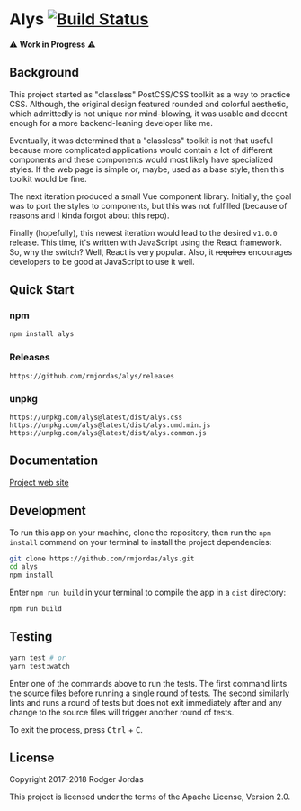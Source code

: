 # Alys [![Build Status][badge]][ci]

[badge]: https://travis-ci.org/rmjordas/alys.svg?branch=master
[ci]: https://travis-ci.org/rmjordas/alys

⚠️ **Work in Progress** ⚠️

## Background

This project started as "classless" PostCSS/CSS toolkit as a way to practice
CSS. Although, the original design featured rounded and colorful aesthetic,
which admittedly is not unique nor mind-blowing, it was usable and decent enough
for a more backend-leaning developer like me.

Eventually, it was determined that a "classless" toolkit is not that useful
because more complicated applications would contain a lot of different
components and these components would most likely have specialized styles. If
the web page is simple or, maybe, used as a base style, then this toolkit would
be fine.

The next iteration produced a small Vue component library. Initially, the goal
was to port the styles to components, but this was not fulfilled (because of
reasons and I kinda forgot about this repo).

Finally (hopefully), this newest iteration would lead to the desired `v1.0.0`
release. This time, it's written with JavaScript using the React framework. So,
why the switch? Well, React is very popular. Also, it ~~requires~~ encourages
developers to be good at JavaScript to use it well.

## Quick Start

### npm

```bash
npm install alys
```

### Releases

```
https://github.com/rmjordas/alys/releases
```

### unpkg

```
https://unpkg.com/alys@latest/dist/alys.css
https://unpkg.com/alys@latest/dist/alys.umd.min.js
https://unpkg.com/alys@latest/dist/alys.common.js
```

## Documentation

[Project web site](https://alys.js.org)

## Development

To run this app on your machine, clone the repository, then run the
`npm install` command on your terminal to install the project dependencies:

```bash
git clone https://github.com/rmjordas/alys.git
cd alys
npm install
```

Enter `npm run build` in your terminal to compile the app in a `dist` directory:

```bash
npm run build
```

## Testing

```bash
yarn test # or
yarn test:watch
```

Enter one of the commands above to run the tests. The first command lints the
source files before running a single round of tests. The second similarly lints
and runs a round of tests but does not exit immediately after and any change to
the source files will trigger another round of tests.

To exit the process, press <kbd>Ctrl</kbd> + <kbd>C</kbd>.

## License

Copyright 2017-2018 Rodger Jordas

This project is licensed under the terms of the Apache License, Version 2.0.
